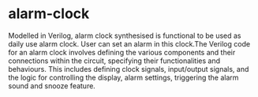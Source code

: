 # alarm-clock
Modelled in Verilog, alarm clock synthesised is functional to be used as daily use alarm clock. User can set an alarm in this clock.The Verilog code for an alarm clock involves defining the various components and their connections within the circuit, specifying their functionalities and behaviours. This includes defining clock signals, input/output signals, and the logic for controlling the display, alarm settings, triggering the alarm sound and snooze feature.
